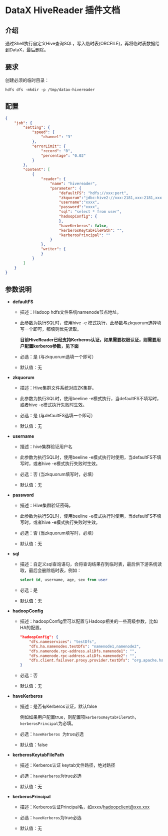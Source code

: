 # DataX HiveReader 插件文档

## 介绍

通过Shell执行自定义Hive查询SQL，写入临时表(ORCFILE)，再将临时表数据给到DataX，最后删除。

## 要求

创建必须的临时目录：

```shell
hdfs dfs -mkdir -p /tmp/datax-hivereader
```

## 配置

```json
{
    "job": {
        "setting": {
            "speed": {
                "channel": "3"
            },
            "errorLimit": {
                "record": "0",
                "percentage": "0.02"
            }
        },
        "content": [
            {
                "reader": {
                    "name": "hivereader",
                    "parameter": {
                        "defaultFS": "hdfs://xxx:port",
                        "zkquorum":"jdbc:hive2://xxx:2181,xxx:2181,xxx:2181/;serviceDiscoveryMode=zooKeeper;zooKeeperNamespace=hiveserver2",
                        "username":"xxxx",
                        "password":"xxxx",
                        "sql": "select * from user",
                        "hadoopConfig": {
                        },
                        "haveKerberos": false,
                        "kerberosKeytabFilePath": "",
                        "kerberosPrincipal": ""
                    }
                },
                "writer": {
                }
            }
        ]
    }
}
```

## 参数说明

* **defaultFS**

  * 描述：Hadoop hdfs文件系统namenode节点地址。
  * 此参数为执行SQL时，使用hive -e 模式执行，此参数与zkquorum选择填写一个即可，都填则优先读取。

    **目前HiveReader已经支持Kerberos认证，如果需要权限认证，则需要用户配置kerberos参数，见下面**

  * 必选：是  (与zkquorum选填一个即可）

  * 默认值：无

* **zkquorum**

  * 描述：Hive集群文件系统对应ZK集群。
  * 此参数为执行SQL时，使用beeline -e模式执行，当defaultFS不填写时，或者hive -e模式执行失败时生效。

  * 必选：是  (与defaultFS选填一个即可）

  * 默认值：无

* **username**

  * 描述：hive集群验证用户名
  * 此参数为执行SQL时，使用beeline -e模式执行时使用，当defaultFS不填写时，或者hive -e模式执行失败时生效。

  * 必选：否  (当zkquorum填写时，必填）

  * 默认值：无

* **password**

  * 描述：Hive集群验证密码。
  * 此参数为执行SQL时，使用beeline -e模式执行时使用，当defaultFS不填写时，或者hive -e模式执行失败时生效。

  * 必选：否  (当zkquorum填写时，必填）

  * 默认值：无

* **sql**

  * 描述：自定义sql查询语句，会将查询结果存到临时表，最后供下游系统读取，最后会删除临时表，例如：


    ```sql
    select id, username, age, sex from user
    ```

  * 必选：是

  * 默认值：无

* **hadoopConfig**

  * 描述：hadoopConfig里可以配置与Hadoop相关的一些高级参数，比如HA的配置。

    ```json
    "hadoopConfig": {
        "dfs.nameservices": "testDfs",
        "dfs.ha.namenodes.testDfs": "namenode1,namenode2",
        "dfs.namenode.rpc-address.aliDfs.namenode1": "",
        "dfs.namenode.rpc-address.aliDfs.namenode2": "",
        "dfs.client.failover.proxy.provider.testDfs": "org.apache.hadoop.hdfs.server.namenode.ha.ConfiguredFailoverProxyProvider"
    }
    ```

  * 必选：否

  * 默认值：无

* **haveKerberos**

  * 描述：是否有Kerberos认证，默认false

     例如如果用户配置true，则配置项`kerberosKeytabFilePath`，`kerberosPrincipal`为必填。

  * 必选：`haveKerberos `为true必选

  * 默认值：false

* **kerberosKeytabFilePath**

  * 描述：Kerberos认证 keytab文件路径，绝对路径

  * 必选：`haveKerberos`为true必选

  * 默认值：无

* **kerberosPrincipal**

  * 描述：Kerberos认证Principal名，如xxxx/hadoopclient@xxx.xxx

  * 必选：`haveKerberos`为true必选

  * 默认值：无
